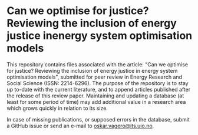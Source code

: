 # Can we optimise for justice? Reviewing the inclusion of energy justice inenergy system optimisation models

This repository contains files associated with the article: "Can we optimise for justice? Reviewing the inclusion of energy justice in energy system optimisation models", submitted for peer review in Energy Research and Social Science (ISSN: 2214-6296). The purpose of the repository is to stay up to-date with the current literature, and to append articles published after the release of this review paper. Maintaining and updating a database (at least for some period of time) may add additional value in a research area which grows quickly in relation to its size.

In case of missing publications, or supposed errors in the database, submit a GitHub issue or send an e-mail to oskar.vagero@its.uio.no.  
